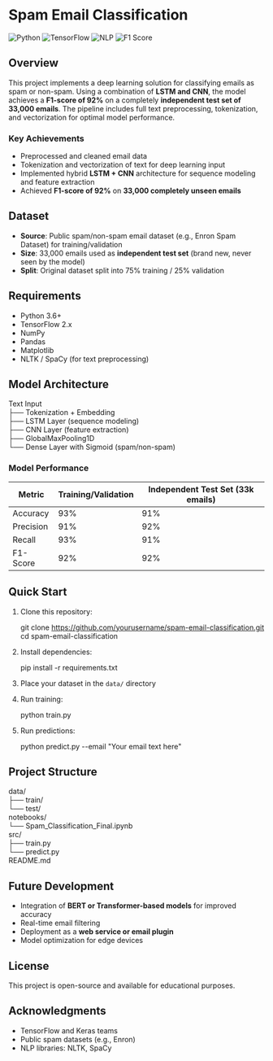 # Spam Email Classification

![Python](https://img.shields.io/badge/python-3.6+-blue.svg)
![TensorFlow](https://img.shields.io/badge/TensorFlow-%23FF6F00.svg?style=flat&logo=TensorFlow&logoColor=white)
![NLP](https://img.shields.io/badge/NLP-Text_Classification-green.svg)
![F1 Score](https://img.shields.io/badge/F1-92%25-success)

## Overview
This project implements a deep learning solution for classifying emails as spam or non-spam. Using a combination of **LSTM and CNN**, the model achieves a **F1-score of 92%** on a completely **independent test set of 33,000 emails**. The pipeline includes full text preprocessing, tokenization, and vectorization for optimal model performance.

### Key Achievements
- Preprocessed and cleaned email data  
- Tokenization and vectorization of text for deep learning input  
- Implemented hybrid **LSTM + CNN** architecture for sequence modeling and feature extraction  
- Achieved **F1-score of 92%** on **33,000 completely unseen emails**  

## Dataset
- **Source**: Public spam/non-spam email dataset (e.g., Enron Spam Dataset) for training/validation  
- **Size**: 33,000 emails used as **independent test set** (brand new, never seen by the model)  
- **Split**: Original dataset split into 75% training / 25% validation  

## Requirements
- Python 3.6+  
- TensorFlow 2.x  
- NumPy  
- Pandas  
- Matplotlib  
- NLTK / SpaCy (for text preprocessing)  

## Model Architecture
Text Input  
  ├── Tokenization + Embedding  
  ├── LSTM Layer (sequence modeling)  
  ├── CNN Layer (feature extraction)  
  ├── GlobalMaxPooling1D  
  └── Dense Layer with Sigmoid (spam/non-spam)  

### Model Performance
| Metric    | Training/Validation | Independent Test Set (33k emails) |
|-----------|-------------------|---------------------------------|
| Accuracy  | 93%               | 91%                             |
| Precision | 91%               | 92%                             |
| Recall    | 93%               | 91%                             |
| F1-Score  | 92%               | 92%                             |

## Quick Start
1. Clone this repository:

    git clone https://github.com/yourusername/spam-email-classification.git  
    cd spam-email-classification

2. Install dependencies:

    pip install -r requirements.txt

3. Place your dataset in the `data/` directory  

4. Run training:

    python train.py

5. Run predictions:

    python predict.py --email "Your email text here"

## Project Structure
data/  
  ├── train/  
  └── test/  
notebooks/  
  └── Spam_Classification_Final.ipynb  
src/  
  ├── train.py  
  └── predict.py  
README.md  

## Future Development
- Integration of **BERT or Transformer-based models** for improved accuracy  
- Real-time email filtering  
- Deployment as a **web service or email plugin**  
- Model optimization for edge devices  

## License
This project is open-source and available for educational purposes.

## Acknowledgments
- TensorFlow and Keras teams  
- Public spam datasets (e.g., Enron)  
- NLP libraries: NLTK, SpaCy  
